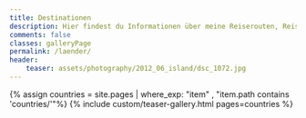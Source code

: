 ```yaml
---
title: Destinationen
description: Hier findest du Informationen über meine Reiserouten, Reiseberichte und viele weitere Tipps zu den Ländern, die ich schon besucht habe.
comments: false
classes: galleryPage
permalink: /laender/
header:
    teaser: assets/photography/2012_06_island/dsc_1072.jpg
---
```


{% assign countries = site.pages | where_exp: "item" , "item.path contains 'countries/'"%}
{% include custom/teaser-gallery.html pages=countries %}
